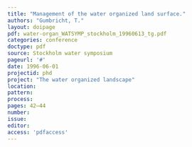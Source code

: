 ```yaml
---
title: "Management of the water organized land surface."
authors: "Gumbricht, T."
layout: doipage
pdf: water-organ_WATSYMP_stockholm_19960613_tg.pdf
categories: conference
doctype: pdf
source: Stockholm water symposium
pageurl: '#'
date: 1996-06-01
projectid: phd
project: "The water organized landscape"
location:
pattern:
process:
pages: 42–44
number:
issue:
editor:
access: 'pdfaccess'
---
```


